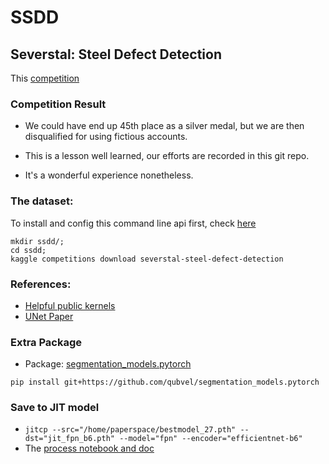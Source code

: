 # SSDD
## Severstal: Steel Defect Detection

This [competition](https://www.kaggle.com/c/severstal-steel-defect-detection)

### Competition Result

* We could have end up 45th place as a silver medal, but we are then disqualified for using fictious accounts.

* This is a lesson well learned, our efforts are recorded in this git repo.

* It's a wonderful experience nonetheless.

### The dataset:

To install and config this command line api first, check [here](https://github.com/Kaggle/kaggle-api)
```
mkdir ssdd/;
cd ssdd;
kaggle competitions download severstal-steel-defect-detection
```

### References:
* [Helpful public kernels](doc/kernels.md)
* [UNet Paper](https://arxiv.org/pdf/1505.04597.pdf)

### Extra Package
* Package: [segmentation_models.pytorch](https://github.com/qubvel/segmentation_models.pytorch)
```
pip install git+https://github.com/qubvel/segmentation_models.pytorch
```

### Save to JIT model
* ```jitcp --src="/home/paperspace/bestmodel_27.pth" --dst="jit_fpn_b6.pth" --model="fpn" --encoder="efficientnet-b6"```
* The [process notebook and doc](jitcp.ipynb)
